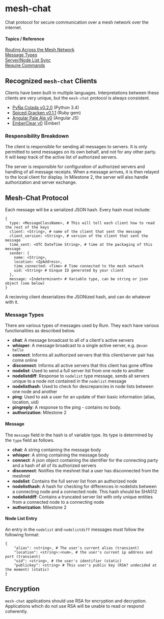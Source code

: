 # mesh-chat
Chat protocol for secure communication over a mesh network over the internet.

#### Topics / Reference
[Routing Across the Mesh Network](routing-across-the-meshnet.md)  
[Message Types](message-types.md)  
[Server/Node List Sync](server-list-sync.md)  
[Require Commands](required-commands.md)  

## Recognized `mesh-chat` Clients
Clients have been built in multiple languages. Interpretations between these clients are very unique, but the `mesh-chat` protocol is always consistent.

* [PyÑa Colada v0.2.0](https://github.com/etkirsch/pyna-colada) (Python 3.4)  
* [Spiced Gracken v0.1.1](https://github.com/NullVoxPopuli/spiced_gracken) (Ruby gem)  
* [Angular Pale Ale v0](https://github.com/etkirsch/angular-pale-ale) (Angular JS)
* [EmberClear v0](https://github.com/NullVoxPopuli/emberclear/) (Ember)

### Responsibility Breakdown
The client is responsible for sending all messages to servers. It is only permitted to send messages on its own behalf, and not for any other party. It will keep track of the active list of authorized servers.

The server is responsible for configuration of authorized servers and handling of all message receipts. When a message arrives, it is then relayed to the local client for display. In Milestone 2, the server will also handle authorization and server exchange.


## Mesh-Chat Protocol
Each message will be a serialized JSON hash.
Every hash must include:

    {
      type: <MessageClassName>, # This will tell each client how to read the rest of the keys
      client: <String>, # name of the client that sent the message
      client_version: <String>, # version of the client that sent the message
      time_sent: <UTC DateTime String>, # time at the packaging of this message
      sender: {
        name: <String>,
        location: <IpAddress>,
        time_connected: <Time> # Time connected to the mesh network
        uid: <String> # Uinque ID generated by your client
      },
      message: <Indeterminant> # Variable type, can be string or json object (see below)
    }

A recieving client deserializes the JSONized hash, and can do whatever with it.

### Message Types
There are various types of messages used by Rum. They each have various functionalities as described below.

* **chat**: A message broadcast to all of a client's active servers
* **whisper**: A message broadcast to a single active server, e.g. `@evan hello`
* **connect**: Informs all authorized servers that this client/server pair has come online
* **disconnect**: Informs all active servers that this client has gone offline
* **nodelist**: Used to send a full server list from one node to another
* **nodelistdiff**: Response to `nodelist` type message, sends all servers unique to a node not contained in the `nodelist` message
* **nodelisthash**: Used to check for descrepancies in node lists between one node and another
* **ping**: Used to ask a user for an update of their basic information (alias, location, uid)
* **pingreply**: A response to the ping - contains no body.
* **authorization**: Milestone 2

#### Message
The `message` field in the hash is of variable type. Its type is determined by the `type` field as follows.

 * **chat**: A string containing the message body
 * **whisper**: A string containing the message body
 * **connect**: A json object containing the identifier for the connecting party and a hash of all of its authorized servers
 * **disconnect**: Notifies the meshnet that a user has disconnected from the meshnet
 * **nodelist**: Contains the full server list from an authorized node
 * **nodelisthash**: A hash for checking for differences in nodelists between a connecting node and a connected node. This hash should be SHA512
 * **nodelistdiff**: Contains a truncated server list with only unique entities from a connected node to a connecting node
 * **authorization**: Milestone 2

#### Node List Entry
An entry in the `nodelist` and `nodelistdiff` messages must follow the following format:

```
{
    "alias": <string>, # The user's current alias (transient)
    "location": <string>:<num>, # the user's current ip address and port (transient)
    "uid": <string>, # the user's identifier (static)
    "publickey": <string> # This user's public key (RSA? undecided at the moment) (static)
}
```

## Encryption
`mesh-chat` applications should use RSA for encryption and decryption. Applications which do not use RSA will be unable to read or respond coherently.

